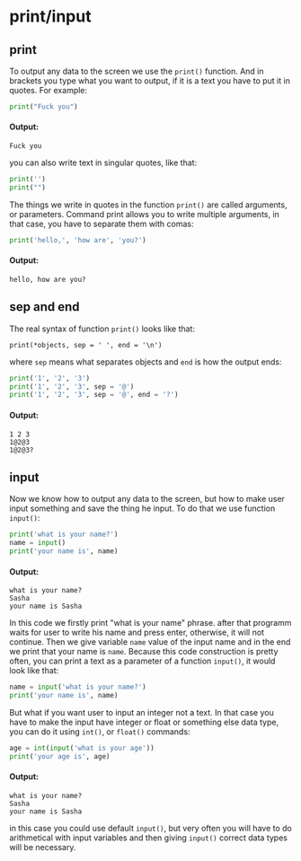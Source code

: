 # print/input
## print
To output any data to the screen we use the `print()` function. And in brackets you type
what you want to output, if it is a text you have to put it in quotes. 
For example:
```python
print("Fuck you")
```
#### Output:
```
Fuck you
```
you can also write text in singular quotes, like that:
```python
print('')
print("")
```
The things we write in quotes in the function `print()` are called arguments,
or parameters.
Command print allows you to write multiple arguments, in that case, you have
to separate them with comas:
```python
print('hello,', 'how are', 'you?')
```
#### Output:
```
hello, how are you?
```
## sep and end
The real syntax of function `print()` looks like that:
```
print(*objects, sep = ' ', end = '\n')
```
where `sep` means what separates objects and `end` is how the output ends:
```python
print('1', '2', '3')
print('1', '2', '3', sep = '@')
print('1', '2', '3', sep = '@', end = '?')
```
#### Output:
```
1 2 3
1@2@3
1@2@3?
```
## input
Now we know how to output any data to the screen, but how to make user input 
something and save the thing he input. To do that we use function `input()`:
```python
print('what is your name?')
name = input()
print('your name is', name)
```
#### Output:
```
what is your name?
Sasha
your name is Sasha
```
In this code we firstly print "what is your name" phrase. after that programm waits for user to 
write his name and press enter, otherwise, it will not continue. Then we give variable `name` value of
the input name and in the end we print that your name is `name`.
Because this code construction is pretty often, you can print a text as a parameter of a function
`input()`, it would look like that:
```python
name = input('what is your name?')
print('your name is', name)
```
But what if you want user to input an integer not a text. In that case you have to make the input
have integer or float or something else data type, you can do it using `int()`, or `float()` 
commands:
```python
age = int(input('what is your age'))
print('your age is', age)
```
#### Output:
```
what is your name?
Sasha
your name is Sasha
```
in this case you could use default `input()`, but very often you will have to do arithmetical 
with input variables and then giving `input()` correct data types will be necessary. 
